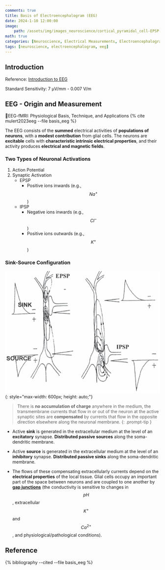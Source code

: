 ```yaml
---
comments: true
title: Basis of Electroencephalogram (EEG)
date: 2024-1-10 12:00:00
image:
    path: /assets/img/images_neuroscience/cortical_pyramidal_cell-EPSP-IPSP.png
math: true
categories: [Neuroscience, Electrical Measurements, Electroencephalogram]
tags: [neuroscience, electroencephalogram, eeg]
---
```

## Introduction

Reference: [Introduction to EEG](https://www.ebme.co.uk/articles/clinical-engineering/introduction-to-eeg)

Standard Sensitivity: 7 µV/mm - 0.007 V/m

## EEG - Origin and Measurement

:notebook:EEG-fMRI: Physiological Basis, Technique, and Applications {% cite mulert2023eeg --file basis_eeg %}

The EEG consists of the **summed** electrical activities of **populations of neurons**, with a **modest contribution** from glial cells. The neurons are **excitable** cells with **characteristic intrinsic electrical properties**, and their activity produces **electrical and magnetic fields**.

### Two Types of Neuronal Activations

1. Action Potential
2. Synaptic Activation
   - EPSP
     - Positive ions inwards (e.g., $$ Na^+ $$)
   - IPSP
     - Negative ions inwards (e.g., $$ Cl^- $$)
     - Positive ions outwards (e.g., $$ K^+ $$)

### Sink-Source Configuration

![electrical_measurements_of_brain_activity](/assets/img/images_neuroscience/cortical_pyramidal_cell-EPSP-IPSP.png){: style="max-width: 600px; height: auto;"}

> There is **no accumulation of charge** anywhere in the medium, the transmembrane currents that flow in or out of the neuron at the active synaptic sites are **compensated** by currents that flow in the opposite direction elsewhere along the neuronal membrane.
{: .prompt-tip }

- Active **sink** is generated in the extracellular medium at the level of an **excitatory** synapse. **Distributed passive sources** along the soma-dendritic membrane.

- Active **source** is generated in the extracellular medium at the level of an **inhibitory** synapse. **Distributed passive sinks** along the soma-dendritic membrane.

- The flows of these compensating extracellularly currents depend on the **electrical properties** of the local tissue. Glial cells occupy an important part of the space between neurons and are coupled to one another by **<u>gap junctions</u>** (the conductivity is sensitive to changes in $$ pH $$, extracellular $$ K^+ $$ and $$ Ca^{2+} $$, and physiological/pathological conditions).

## Reference

{% bibliography --cited --file basis_eeg %}